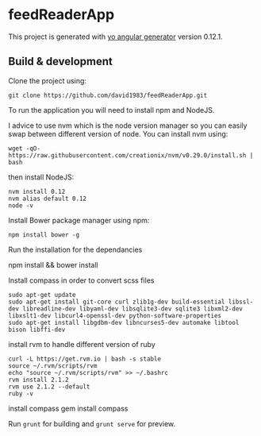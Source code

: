 # feedReaderApp

This project is generated with [yo angular generator](https://github.com/yeoman/generator-angular)
version 0.12.1.

## Build & development

Clone the project using:
   
    git clone https://github.com/david1983/feedReaderApp.git

To run the application you will need to install npm and NodeJS.

I advice to use nvm which is the node version manager so you can easily swap between different version of node.
You can install nvm using: 

    wget -qO- https://raw.githubusercontent.com/creationix/nvm/v0.29.0/install.sh | bash

then install NodeJS:

    nvm install 0.12
    nvm alias default 0.12
    node -v

Install Bower package manager using npm:

    npm install bower -g
    
Run the installation for the dependancies

   npm install && bower install

Install compass in order to convert scss files

    sudo apt-get update
    sudo apt-get install git-core curl zlib1g-dev build-essential libssl-dev libreadline-dev libyaml-dev libsqlite3-dev sqlite3 libxml2-dev libxslt1-dev libcurl4-openssl-dev python-software-properties
    sudo apt-get install libgdbm-dev libncurses5-dev automake libtool bison libffi-dev
    
install rvm to handle different version of ruby

    curl -L https://get.rvm.io | bash -s stable
    source ~/.rvm/scripts/rvm
    echo "source ~/.rvm/scripts/rvm" >> ~/.bashrc
    rvm install 2.1.2
    rvm use 2.1.2 --default
    ruby -v

install compass
    gem install compass



Run `grunt` for building and `grunt serve` for preview.

